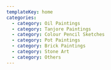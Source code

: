 ```yaml
---
templateKey: home
categories:
  - category: Oil Paintings
  - category: Tanjore Paintings
  - category: Colour Pencil Sketches
  - category: Pot Paintings
  - category: Brick Paintings
  - category: Stone Art
  - category: Others
---
```


